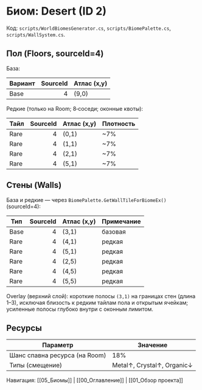 # Биом: Desert (ID 2)

Код: `scripts/WorldBiomesGenerator.cs`, `scripts/BiomePalette.cs`, `scripts/WallSystem.cs`.

## Пол (Floors, sourceId=4)

База:

| Вариант | SourceId | Атлас (x,y) |
|---|---:|---|
| Base | 4 | (9,0) |

Редкие (только на Room; 8‑соседи; оконные квоты):

| Тайл | SourceId | Атлас (x,y) | Плотность |
|---|---:|---|---|
| Rare | 4 | (0,1) | ~7% |
| Rare | 4 | (1,1) | ~7% |
| Rare | 4 | (2,1) | ~7% |
| Rare | 4 | (5,1) | ~7% |

## Стены (Walls)

База и редкие — через `BiomePalette.GetWallTileForBiomeEx()` (sourceId=4):

| Тип | SourceId | Атлас (x,y) | Примечание |
|---|---:|---|---|
| Base | 4 | (3,1) | базовая |
| Rare | 4 | (4,1) | редкая |
| Rare | 4 | (5,1) | редкая |
| Rare | 4 | (2,5) | редкая |
| Rare | 4 | (4,5) | редкая |
| Rare | 4 | (5,5) | редкая |

Overlay (верхний слой): короткие полосы `(3,1)` на границах стен (длина 1–3), исключая близость к редким тайлам пола и открытым ячейкам; усиленные полосы глубоко внутри с оконным лимитом.

## Ресурсы

| Параметр | Значение |
|---|---|
| Шанс спавна ресурса (на Room) | 18% |
| Типы (смещение) | Metal↑, Crystal↑, Organic↓ |

Навигация: [[05_Биомы]] | [[00_Оглавление]] | [[01_Обзор проекта]]
